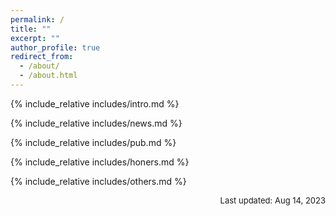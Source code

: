 ```yaml
---
permalink: /
title: ""
excerpt: ""
author_profile: true
redirect_from: 
  - /about/
  - /about.html
---
```

<!-- 
{% if site.google_scholar_stats_use_cdn %}
{% assign gsDataBaseUrl = "https://cdn.jsdelivr.net/gh/" | append: site.repository | append: "@" %}
{% else %}
{% assign gsDataBaseUrl = "https://raw.githubusercontent.com/" | append: site.repository | append: "/" %}
{% endif %}
{% assign url = gsDataBaseUrl | append: "google-scholar-stats/gs_data_shieldsio.json" %} -->

<span class='anchor' id='about-me'></span>

{% include_relative includes/intro.md %}

{% include_relative includes/news.md %}

{% include_relative includes/pub.md %}

{% include_relative includes/honers.md %}

{% include_relative includes/others.md %}


<script type='text/javascript' id='clustrmaps' src='//cdn.clustrmaps.com/map_v2.js?cl=ffffff&w=172&t=tt&d=p9qHPDd26gpJzYb7A35Bstix3rM8fXqQmtGvL8KQ5uk&co=5bb5f4&ct=ffffff&cmo=ed1818&cmn=28e528'></script>

<p style="text-align:right;font-size:small;" >Last updated: Aug 14, 2023</p>
<!-- <table style="width:100%;border:0px;border-spacing:0px;border-collapse:separate;margin-right:auto;margin-left:auto;"><tbody>
  <tr>
    <td style="padding:0px">
      <br>
      <p style="text-align:right;font-size:small;">
      Template stolen from <a href="https://github.com/RayeRen/acad-homepage.github.io" style="social">AcadHomepage</a> 
      <br> Last updated: Jul 6, 2023 
      </p>
    </td>
  </tr>
</tbody></table> -->

